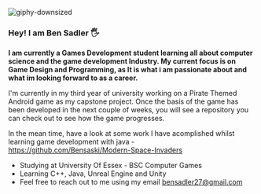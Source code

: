 ![giphy-downsized](https://user-images.githubusercontent.com/56220027/136607343-7761acb1-c5fa-497d-9f9a-c3eeb8ada516.gif)
### Hey! I am Ben Sadler 🖐 

**I am currently a Games Development student learning all about computer science and the game development Industry. My current focus is on Game Design and Programming, as It is what i am passionate about and what im looking forward to as a career.**

I'm currently in my third year of university working on a Pirate Themed Android game as my capstone project. Once the basis of the game has been developed in the next couple of weeks, you will see a repository you can check out to see how the game progresses. 

In the mean time, have a look at some work I have acomplished whilst learning game development with java - https://github.com/Bensaski/Modern-Space-Invaders

* Studying at University Of Essex - BSC Computer Games
* Learning C++, Java, Unreal Engine and Unity
* Feel free to reach out to me using my email bensadler27@gmail.com

<!--
**Bensaski/Bensaski** is a ✨ _special_ ✨ repository because its `README.md` (this file) appears on your GitHub profile.

Here are some ideas to get you started:

- 🔭 I’m currently working on ...
- 🌱 I’m currently learning ...
- 👯 I’m looking to collaborate on ...
- 🤔 I’m looking for help with ...
- 💬 Ask me about ...
- 📫 How to reach me: ...
- 😄 Pronouns: ...
- ⚡ Fun fact: ...
-->
